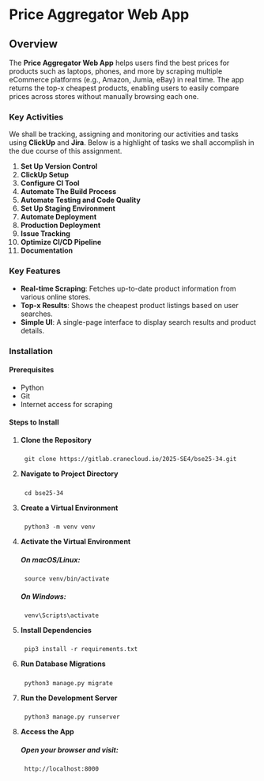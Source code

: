 # Price Aggregator Web App  
## Overview
The **Price Aggregator Web App** helps users find the best prices for products such as laptops, phones, and more by scraping multiple eCommerce platforms (e.g., Amazon, Jumia, eBay) in real time. The app returns the top-x cheapest products, enabling users to easily compare prices across stores without manually browsing each one.  

### Key Activities
We shall be tracking, assigning and monitoring our activities and tasks using **ClickUp** and **Jira**. Below is a highlight of tasks we shall accomplish in the due course of this assignment.
1. **Set Up Version Control**
2. **ClickUp Setup**
3. **Configure CI Tool**
4. **Automate The Build Process**
5. **Automate Testing and Code Quality**
6. **Set Up Staging Environment**
7. **Automate Deployment**
8. **Production Deployment**
9. **Issue Tracking**
10. **Optimize CI/CD Pipeline**
11. **Documentation**

### Key Features  
- **Real-time Scraping**: Fetches up-to-date product information from various online stores.
- **Top-x Results**: Shows the cheapest product listings based on user searches.
- **Simple UI**: A single-page interface to display search results and product details.

### Installation  

#### Prerequisites  
- Python  
- Git  
- Internet access for scraping  

#### Steps to Install  
1. **Clone the Repository**  
    #####  
        git clone https://gitlab.cranecloud.io/2025-SE4/bse25-34.git 

2. **Navigate to Project Directory**  
    #####
        cd bse25-34

3. **Create a Virtual Environment**  
    #####
        python3 -m venv venv   

4. **Activate the Virtual Environment**  
    ##### On macOS/Linux:
        source venv/bin/activate 

    ##### On Windows:
        venv\Scripts\activate  

5. **Install Dependencies**  
    #####
        pip3 install -r requirements.txt  

6. **Run Database Migrations**  
    #####
        python3 manage.py migrate  

7. **Run the Development Server**  
    #####
        python3 manage.py runserver    

8. **Access the App**  
    ##### Open your browser and visit: 
        http://localhost:8000
